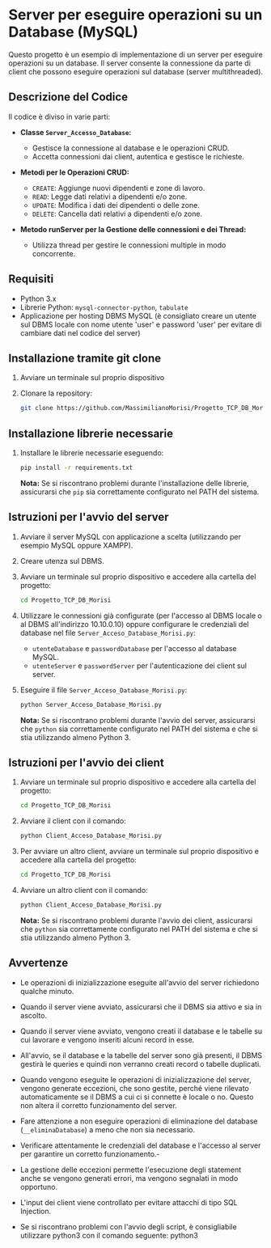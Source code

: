 # Server per eseguire operazioni su un Database (MySQL)

Questo progetto è un esempio di implementazione di un server per eseguire operazioni su un database.
Il server consente la connessione da parte di client che possono eseguire operazioni sul database (server multithreaded).


## Descrizione del Codice

Il codice è diviso in varie parti:

- **Classe `Server_Accesso_Database`:**
  - Gestisce la connessione al database e le operazioni CRUD.
  - Accetta connessioni dai client, autentica e gestisce le richieste.

- **Metodi per le Operazioni CRUD:**
  - `CREATE`: Aggiunge nuovi dipendenti e zone di lavoro.
  - `READ`: Legge dati relativi a dipendenti e/o zone.
  - `UPDATE`: Modifica i dati dei dipendenti o delle zone.
  - `DELETE`: Cancella dati relativi a dipendenti e/o zone.

- **Metodo runServer per la Gestione delle connessioni e dei Thread:**
  - Utilizza thread per gestire le connessioni multiple in modo concorrente.

## Requisiti

- Python 3.x
- Librerie Python: `mysql-connector-python`, `tabulate`
- Applicazione per hosting DBMS MySQL (è consigliato creare un utente sul DBMS locale con nome utente 'user' e password 'user' per evitare di cambiare dati nel codice del server)

## Installazione tramite git clone

1. Avviare un terminale sul proprio dispositivo

2. Clonare la repository:

    ```bash
    git clone https://github.com/MassimilianoMorisi/Progetto_TCP_DB_Morisi.git
    ```

## Installazione librerie necessarie

1. Installare le librerie necessarie eseguendo:

    ```bash
    pip install -r requirements.txt
    ```
    **Nota:** Se si riscontrano problemi durante l'installazione delle librerie, assicurarsi che `pip` sia correttamente configurato nel PATH del sistema.

## Istruzioni per l'avvio del server

1. Avviare il server MySQL con applicazione a scelta (utilizzando per esempio MySQL oppure XAMPP).

2. Creare utenza sul DBMS.

3. Avviare un terminale sul proprio dispositivo e accedere alla cartella del progetto:

    ```bash
    cd Progetto_TCP_DB_Morisi
    ```

4. Utilizzare le connessioni già configurate (per l'accesso al DBMS locale o al DBMS all'indirizzo 10.10.0.10) oppure configurare le credenziali del database nel file `Server_Acceso_Database_Morisi.py`:
    - `utenteDatabase` e `passwordDatabase` per l'accesso al database MySQL.
    - `utenteServer` e `passwordServer` per l'autenticazione dei client sul server.

5. Eseguire il file `Server_Acceso_Database_Morisi.py`:

    ```bash
    python Server_Acceso_Database_Morisi.py
    ```
    **Nota:** Se si riscontrano problemi durante l'avvio del server, assicurarsi che `python` sia correttamente configurato nel PATH del sistema e che si stia utilizzando almeno Python 3.

## Istruzioni per l'avvio dei client

1. Avviare un terminale sul proprio dispositivo e accedere alla cartella del progetto:

    ```bash
    cd Progetto_TCP_DB_Morisi
    ```

2. Avviare il client con il comando:

    ```bash
    python Client_Acceso_Database_Morisi.py
    ```

3. Per avviare un altro client, avviare un terminale sul proprio dispositivo e accedere alla cartella del progetto:

    ```bash
    cd Progetto_TCP_DB_Morisi
    ```

4. Avviare un altro client con il comando:

    ```bash
    python Client_Acceso_Database_Morisi.py
    ```

    **Nota:** Se si riscontrano problemi durante l'avvio dei client, assicurarsi che `python` sia correttamente configurato nel PATH del sistema e che si stia utilizzando almeno Python 3.


## Avvertenze

- Le operazioni di inizializzazione eseguite all'avvio del server richiedono qualche minuto.

- Quando il server viene avviato, assicurarsi che il DBMS sia attivo e sia in ascolto.

- Quando il server viene avviato, vengono creati il database e le tabelle su cui lavorare e vengono inseriti alcuni record in esse.

- All'avvio, se il database e la tabelle del server sono già presenti, il DBMS gestirà le queries e quindi non verranno creati record o tabelle duplicati.

- Quando vengono eseguite le operazioni di inizializzazione del server, vengono generate eccezioni, che sono gestite, perché viene rilevato automaticamente se il DBMS a cui ci si connette è locale o no. Questo non altera il corretto funzionamento del server.

- Fare attenzione a non eseguire operazioni di eliminazione del database (`__eliminaDatabase`) a meno che non sia necessario.

- Verificare attentamente le credenziali del database e l'accesso al server per garantire un corretto funzionamento.- 

- La gestione delle eccezioni permette l'esecuzione degli statement anche se vengono generati errori, ma vengono segnalati in modo opportuno.

- L'input dei client viene controllato per evitare attacchi di tipo SQL Injection.

- Se si riscontrano problemi con l'avvio degli script, è consigliabile utilizzare python3 con il comando seguente: python3 <script>.py (sostituire <script> con il nome del file). Verificare anche il PATH per assicurarsi che sia configurato correttamente.

## Autori

Codice creato da Massimiliano Morisi, 5ªA Informatica.
